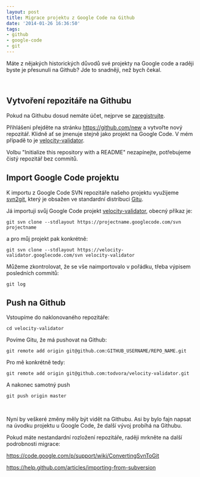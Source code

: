 ```yaml
---
layout: post
title: Migrace projektu z Google Code na Github
date: '2014-01-26 16:36:50'
tags:
- github
- google-code
- git
---
```

Máte z nějakých historických důvodů své projekty na Google code a raději byste je přesunuli na Github? Jde to snadněji, než bych čekal.

<p> </p>
<h2>Vytvoření repozitáře na Githubu</h2>
<p>Pokud na Githubu dosud nemáte účet, nejprve se <a href="https://github.com/">zaregistrujte</a>. </p>
<p>Přihlášeni přejděte na stránku <a href="https://github.com/new">https://github.com/new</a> a vytvořte nový repozitář. Klidně ať se jmenuje stejně jako projekt na Google Code. V mém případě to je <a href="https://github.com/todvora/velocity-validator">velocity-validator</a>.</p>
<p>Volbu "Initialize this repository with a README" nezapínejte, potřebujeme čistý repozitář bez commitů.</p>
<h2>Import Google Code projektu</h2>
<p>K importu z Google Code SVN repozitáře našeho projektu využijeme <a href="https://www.kernel.org/pub/software/scm/git/docs/git-svn.html">svn2git</a>, který je obsažen ve standardní distribuci <a href="http://git-scm.com/">Gitu</a>.</p>
<p>Já importuji svůj Google Code projekt <a href="https://code.google.com/p/velocity-validator/">velocity-validator</a>, obecný příkaz je:</p>
<p><code class="prettyprint">git svn clone --stdlayout https://projectname.googlecode.com/svn projectname</code></p>
<p>a pro můj projekt pak konkrétně:</p>
<p><code class="prettyprint">git svn clone --stdlayout https://velocity-validator.googlecode.com/svn velocity-validator </code></p>
<p>Můžeme zkontrolovat, že se vše naimportovalo v pořádku, třeba výpisem posledních commitů:</p>
<p><code class="prettyprint">git log</code></p>
<h2>Push na Github</h2>
<p>Vstoupíme do naklonovaného repozitáře:</p>
<p><code class="prettyprint">cd velocity-validator</code></p>
<p>Povíme Gitu, že má pushovat na Github:</p>
<p><code class="prettyprint">git remote add origin git@github.com:GITHUB_USERNAME/REPO_NAME.git</code></p>
<p>Pro mě konkrétně tedy:</p>
<p><code class="prettyprint">git remote add origin git@github.com:todvora/velocity-validator.git</code></p>
<p>A nakonec samotný push</p>
<p><code class="prettyprint">git push origin master</code></p>
<p> </p>
<p>Nyní by veškeré změny měly být vidět na Githubu. Asi by bylo fajn napsat na úvodku projektu u Google Code, že další vývoj probíhá na Githubu. </p>
<p>Pokud máte nestandardní rozložení repozitáře, raději mrkněte na další podrobnosti migrace:</p>
<p><a href="https://code.google.com/p/support/wiki/ConvertingSvnToGit">https://code.google.com/p/support/wiki/ConvertingSvnToGit</a></p>
<p><a href="https://help.github.com/articles/importing-from-subversion">https://help.github.com/articles/importing-from-subversion</a></p>

